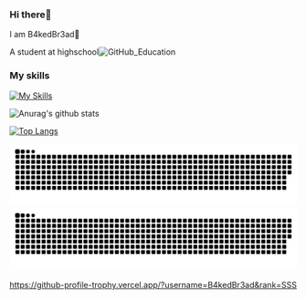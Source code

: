 ### Hi there🤘

I am B4kedBr3ad🥐

A student at highschool<img src="https://ghicons.github.com/assets/images/blue/png/Education.png" alt="GitHub_Education" width="25" height="25">

### My skills
[![My Skills](https://skillicons.dev/icons?i=linux,kubernetes,aws,azure,gcp,bash,cloudflare,git,nginx)](https://skillicons.dev)

![Anurag's github stats](https://github-readme-stats.vercel.app/api?username=B4kedBr3ad&show_icons=true&theme=dark&count_private=true)

[![Top Langs](https://github-readme-stats.vercel.app/api/top-langs/?username=B4kedBr3ad&layout=compact&theme=dark)](https://github.com/anuraghazra/github-readme-stats)

![github contribution grid snake animation](https://raw.githubusercontent.com/B4kedBr3ad/B4kedBr3ad/output/github-contribution-grid-snake-dark.svg#gh-dark-mode-only)![github contribution grid snake animation](https://raw.githubusercontent.com/B4kedBr3ad/B4kedBr3ad/output/github-contribution-grid-snake.svg#gh-light-mode-only)

https://github-profile-trophy.vercel.app/?username=B4kedBr3ad&rank=SSS
